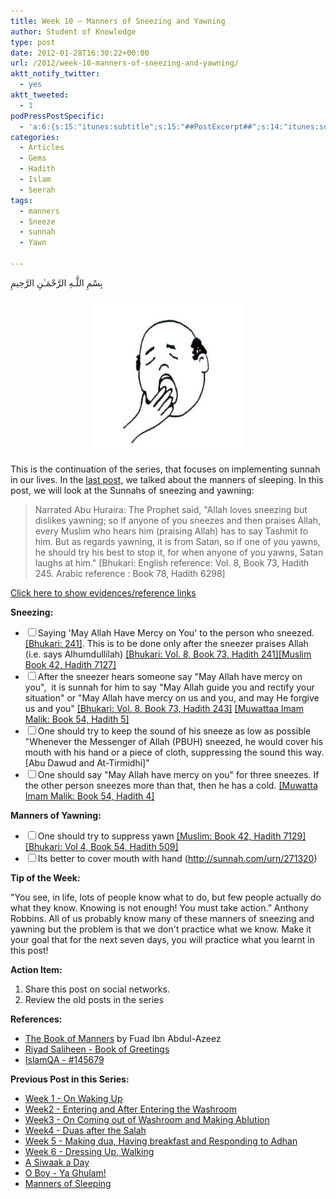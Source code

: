 ```yaml
---
title: Week 10 – Manners of Sneezing and Yawning
author: Student of Knowledge
type: post
date: 2012-01-28T16:30:22+00:00
url: /2012/week-10-manners-of-sneezing-and-yawning/
aktt_notify_twitter:
  - yes
aktt_tweeted:
  - 1
podPressPostSpecific:
  - 'a:6:{s:15:"itunes:subtitle";s:15:"##PostExcerpt##";s:14:"itunes:summary";s:15:"##PostExcerpt##";s:15:"itunes:keywords";s:17:"##WordPressCats##";s:13:"itunes:author";s:10:"##Global##";s:15:"itunes:explicit";s:2:"No";s:12:"itunes:block";s:2:"No";}'
categories:
  - Articles
  - Gems
  - Hadith
  - Islam
  - Seerah
tags:
  - manners
  - Sneeze
  - sunnah
  - Yawn

---
```

بِسْمِ اللَّـهِ الرَّحْمَـٰنِ الرَّحِيمِ

<p style="text-align: center;">
  <a href="/wp-content/uploads/2012/01/yawn20big20funny.jpg"><img class="aligncenter size-full wp-image-1934" title="yawn20big20funny" src="/wp-content/uploads/2012/01/yawn20big20funny.jpg" alt="" width="240" height="250" /></a>
</p>

This is the continuation of the series, that focuses on implementing sunnah in our lives. In the [last post,][1] we talked about the manners of sleeping. In this post, we will look at the Sunnahs of sneezing and yawning:

> Narrated Abu Huraira: The Prophet said, "Allah loves sneezing but dislikes yawning; so if anyone of you sneezes and then praises Allah, every Muslim who hears him (praising Allah) has to say Tashmit to him. But as regards yawning, it is from Satan, so if one of you yawns, he should try his best to stop it, for when anyone of you yawns, Satan laughs at him." [Bhukari: English reference: Vol. 8, Book 73, Hadith 245. Arabic reference : Book 78, Hadith 6298]

<a id="displayLink" onclick="DisplayReferences();" href="javascript:void(0);">Click here to show evidences/reference links</a>

**Sneezing:**

  *  <input type="checkbox" />Saying 'May Allah Have Mercy on You' to the person who sneezed. <a class="hideReferenceLink" name="reference" href="http://sunnah.com/urn/58460" target="_blank">[Bhukari: 241]</a>. This is to be done only after the sneezer praises Allah (i.e. says Alhumdullilah) <a class="hideReferenceLink" name="reference" href="http://sunnah.com/urn/58450" target="_blank">[Bhukari: Vol. 8, Book 73, Hadith 241]</a><a class="hideReferenceLink" name="reference" href="http://sunnah.com/urn/271270" target="_blank">[Muslim Book 42, Hadith 7127]</a>
  *  <input type="checkbox" />After the sneezer hears someone say "May Allah have mercy on you",  it is sunnah for him to say "May Allah guide you and rectify your situation" or "May Allah have mercy on us and you, and may He forgive us and you" <a class="hideReferenceLink" name="reference" href="http://sunnah.com/urn/58480" target="_blank">[Bhukari: Vol. 8, Book 73, Hadith 243]</a> <a class="hideReferenceLink" name="reference" href="http://sunnah.com/urn/418260" target="_blank">[Muwattaa Imam Malik: Book 54, Hadith 5]</a>
  *  <input type="checkbox" />One should try to keep the sound of his sneeze as low as possible "Whenever the Messenger of Allah (PBUH) sneezed, he would cover his mouth with his hand or a piece of cloth, suppressing the sound this way. [Abu Dawud and At-Tirmidhi]"
  *  <input type="checkbox" />One should say "May Allah have mercy on you" for three sneezes. If the other person sneezes more than that, then he has a cold. <a class="hideReferenceLink" name="reference" href="http://sunnah.com/urn/418250" target="_blank">[Muwatta Imam Malik: Book 54, Hadith 4]</a>

**Manners of Yawning:**

  *  <input type="checkbox" />One should try to suppress yawn <a class="hideReferenceLink" name="reference" href="http://sunnah.com/urn/271290" target="_blank">[Muslim: Book 42, Hadith 7129]</a> <a class="hideReferenceLink" name="reference" href="http://sunnah.com/urn/30730" target="_blank">[Bhukari: Vol 4, Book 54, Hadith 509]</a>
  *  <input type="checkbox" />Its better to cover mouth with hand (<a class="hideReferenceLink" name="reference" href="http://sunnah.com/urn/271320">http://sunnah.com/urn/271320</a>)

**Tip of the Week:**

"You see, in life, lots of people know what to do, but few people actually do what they know. Knowing is not enough! You must take action.” Anthony Robbins. All of us probably know many of these manners of sneezing and yawning but the problem is that we don't practice what we know. Make it your goal that for the next seven days, you will practice what you learnt in this post!

**Action Item:**

  1. Share this post on social networks.
  2. Review the old posts in the series

**References:**

  * <a href="http://store.dar-us-salam.com/BT/174.html" target="_blank">The Book of Manners</a> by Fuad Ibn Abdul-Azeez<a href="http://www.islamqa.com/en/ref/2577/" target="_blank"></a>
  * <a href="http://sunnah.com/riyadussaliheen/6" target="_blank">Riyad Saliheen - Book of Greetings</a>
  * <a href="http://islamqa.com/en/ref/145679/" target="_blank">IslamQA - #145679</a>

**Previous Post in this Series:**

  * <a title="Follow the Sunnah – Week 1" href="http://www.ilmfruits.com/follow-the-sunnah-week-1" target="_blank">Week 1 - On Waking Up</a>
  * <a title="Follow the Sunnah – Week 2" href="http://www.ilmfruits.com/follow-the-sunnah-week-2" target="_blank">Week2 - Entering and After Entering the Washroom</a>
  * <a title="Follow the Sunnah – Week 3" href="http://www.ilmfruits.com/follow-the-sunnah-week-3" target="_blank">Week3 - On Coming out of Washroom and Making Ablution</a>
  * <a title="Follow the Sunnah – Week 4" href="http://www.ilmfruits.com/follow-the-sunnah-week-4" target="_blank">Week4 - Duas after the Salah</a>
  * <a title="Follow the Sunnah – Week 5" href="http://www.ilmfruits.com/follow-the-sunnah-week-5" target="_blank">Week 5 - Making dua, Having breakfast and Responding to Adhan</a>
  * [Week 6 - Dressing Up, Walking][2]
  * <a href="http://www.ilmfruits.com/a-siwaak-a-day" target="_blank">A Siwaak a Day</a>
  * [O Boy - Ya Ghulam!][1]
  * <a title="And of His signs is your sleep by night…." href="http://www.ilmfruits.com/and-of-his-signs-is-your-sleep-by-night" target="_blank">Manners of Sleeping</a>

 [1]: http://www.ilmfruits.com/o-boy-ya-ghulam "O Boy – Ya Ghulam!"
 [2]: http://www.ilmfruits.com/follow-the-sunnah-week-6 "Follow the Sunnah – Week 6"